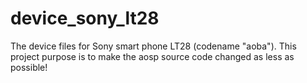 device_sony_lt28
================

The device files for Sony smart phone LT28 (codename "aoba"). This project purpose is to make the aosp source code changed as less as possible!
